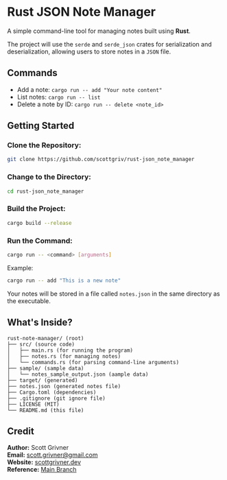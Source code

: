 # Rust JSON Note Manager
A simple command-line tool for managing notes built using **Rust**. 

The project will use the `serde` and `serde_json` crates for serialization and deserialization, allowing users to store notes in a `JSON` file.

## Commands
- Add a note: `cargo run -- add "Your note content"`
- List notes: `cargo run -- list`
- Delete a note by ID: `cargo run -- delete <note_id>`

## Getting Started

### Clone the Repository:
```bash
git clone https://github.com/scottgriv/rust-json_note_manager
```

### Change to the Directory:
```bash
cd rust-json_note_manager
```

### Build the Project:
```bash
cargo build --release
```

### Run the Command:
```bash
cargo run -- <command> [arguments]
```

Example:
```bash
cargo run -- add "This is a new note"
```

Your notes will be stored in a file called `notes.json` in the same directory as the executable.

## What's Inside?
```
rust-note-manager/ (root)
├── src/ (source code)
│   ├── main.rs (for running the program)
│   ├── notes.rs (for managing notes)
│   └── commands.rs (for parsing command-line arguments)
├── sample/ (sample data)
│   └── notes_sample_output.json (aample data)
├── target/ (generated)
├── notes.json (generated notes file)
├── Cargo.toml (dependencies)
├── .gitignore (git ignore file)
├── LICENSE (MIT)
└── README.md (this file)
```

## Credit
**Author:** Scott Grivner <br>
**Email:** scott.grivner@gmail.com <br>
**Website:** [scottgrivner.dev](https://www.scottgriv.dev) <br>
**Reference:** [Main Branch](https://github.com/scottgriv/rust-json_note_manager)